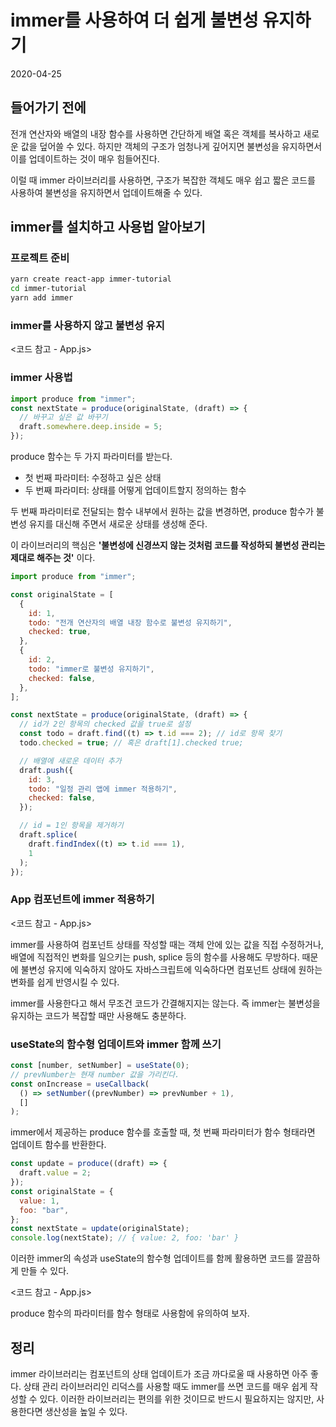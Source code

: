 # immer를 사용하여 더 쉽게 불변성 유지하기

2020-04-25

## 들어가기 전에

전개 연산자와 배열의 내장 함수를 사용하면 간단하게 배열 혹은 객체를 복사하고 새로운 값을 덮어쓸 수 있다. 하지만 객체의 구조가 엄청나게 깊어지면 불변성을 유지하면서 이를 업데이트하는 것이 매우 힘들어진다.

이럴 때 immer 라이브러리를 사용하면, 구조가 복잡한 객체도 매우 쉽고 짧은 코드를 사용하여 불변성을 유지하면서 업데이트해줄 수 있다.

## immer를 설치하고 사용법 알아보기

### 프로젝트 준비

```bash
yarn create react-app immer-tutorial
cd immer-tutorial
yarn add immer
```

### immer를 사용하지 않고 불변성 유지

<코드 참고 - App.js>

### immer 사용법

```javascript
import produce from "immer";
const nextState = produce(originalState, (draft) => {
  // 바꾸고 싶은 값 바꾸기
  draft.somewhere.deep.inside = 5;
});
```

produce 함수는 두 가지 파라미터를 받는다.

- 첫 번째 파라미터: 수정하고 싶은 상태
- 두 번째 파라미터: 상태를 어떻게 업데이트할지 정의하는 함수

두 번째 파라미터로 전달되는 함수 내부에서 원하는 값을 변경하면, produce 함수가 불변성 유지를 대신해 주면서 새로운 상태를 생성해 준다.

이 라이브러리의 핵심은 **'불변성에 신경쓰지 않는 것처럼 코드를 작성하되 불변성 관리는 제대로 해주는 것'** 이다.

```javascript
import produce from "immer";

const originalState = [
  {
    id: 1,
    todo: "전개 연산자의 배열 내장 함수로 불변성 유지하기",
    checked: true,
  },
  {
    id: 2,
    todo: "immer로 불변성 유지하기",
    checked: false,
  },
];

const nextState = produce(originalState, (draft) => {
  // id가 2인 항목의 checked 값을 true로 설정
  const todo = draft.find((t) => t.id === 2); // id로 항목 찾기
  todo.checked = true; // 혹은 draft[1].checked true;

  // 배열에 새로운 데이터 추가
  draft.push({
    id: 3,
    todo: "일정 관리 앱에 immer 적용하기",
    checked: false,
  });

  // id = 1인 항목을 제거하기
  draft.splice(
    draft.findIndex((t) => t.id === 1),
    1
  );
});
```

### App 컴포넌트에 immer 적용하기

<코드 참고 - App.js>

immer를 사용하여 컴포넌트 상태를 작성할 때는 객체 안에 있는 값을 직접 수정하거나, 배열에 직접적인 변화를 일으키는 push, splice 등의 함수를 사용해도 무방하다. 때문에 불변성 유지에 익숙하지 않아도 자바스크립트에 익숙하다면 컴포넌트 상태에 원하는 변화를 쉽게 반영시킬 수 있다.

immer를 사용한다고 해서 무조건 코드가 간결해지지는 않는다. 즉 immer는 불변성을 유지하는 코드가 복잡할 때만 사용해도 충분하다.

### useState의 함수형 업데이트와 immer 함께 쓰기

```javascript
const [number, setNumber] = useState(0);
// prevNumber는 현재 number 값을 가리킨다.
const onIncrease = useCallback(
  () => setNumber((prevNumber) => prevNumber + 1),
  []
);
```

immer에서 제공하는 produce 함수를 호출할 때, 첫 번째 파라미터가 함수 형태라면 업데이트 함수를 반환한다.

```javascript
const update = produce((draft) => {
  draft.value = 2;
});
const originalState = {
  value: 1,
  foo: "bar",
};
const nextState = update(originalState);
console.log(nextState); // { value: 2, foo: 'bar' }
```

이러한 immer의 속성과 useState의 함수형 업데이트를 함께 활용하면 코드를 깔끔하게 만들 수 있다.

<코드 참고 - App.js>

produce 함수의 파라미터를 함수 형태로 사용함에 유의하여 보자.

## 정리

immer 라이브러리는 컴포넌트의 상태 업데이트가 조금 까다로울 때 사용하면 아주 좋다. 상태 관리 라이브러리인 리덕스를 사용할 때도 immer를 쓰면 코드를 매우 쉽게 작성할 수 있다. 이러한 라이브러리는 편의를 위한 것이므로 반드시 필요하지는 않지만, 사용한다면 생산성을 높일 수 있다.
